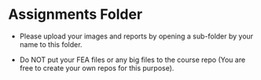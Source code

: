 # Assignments Folder

- Please upload your images and reports by opening a sub-folder by your name to this folder.

- Do NOT put your FEA files or any big files to the course repo (You are free to create your own repos for this purpose).

